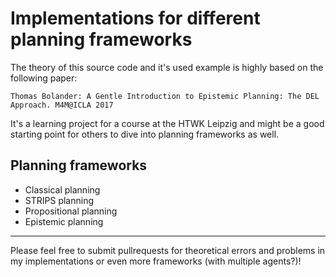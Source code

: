 # Implementations for different planning frameworks

The theory of this source code and it's used example is highly based on the following paper:

```Thomas Bolander: A Gentle Introduction to Epistemic Planning: The DEL Approach. M4M@ICLA 2017```

It's a learning project for a course at the HTWK Leipzig and
might be a good starting point for others to dive into planning frameworks as well.

## Planning frameworks

* Classical planning
* STRIPS planning
* Propositional planning
* Epistemic planning

---

Please feel free to submit pullrequests for theoretical errors and problems in my implementations
or even more frameworks (with multiple agents?)!